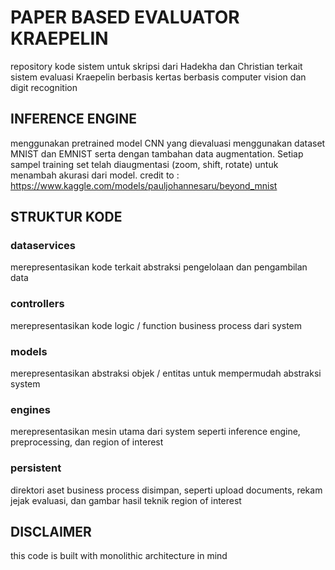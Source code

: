 # PAPER BASED EVALUATOR KRAEPELIN
repository kode sistem untuk skripsi dari Hadekha dan Christian terkait sistem evaluasi Kraepelin berbasis kertas berbasis computer vision dan digit
recognition

## INFERENCE ENGINE
menggunakan pretrained model CNN yang dievaluasi menggunakan dataset MNIST dan EMNIST serta
dengan tambahan data augmentation. Setiap sampel training set telah diaugmentasi (zoom, shift, rotate) untuk menambah
akurasi dari model.
credit to : https://www.kaggle.com/models/pauljohannesaru/beyond_mnist

## STRUKTUR KODE

### dataservices
merepresentasikan kode terkait abstraksi pengelolaan dan pengambilan data

### controllers
merepresentasikan kode logic / function business process dari system

### models
merepresentasikan abstraksi objek / entitas untuk mempermudah abstraksi system

### engines
merepresentasikan mesin utama dari system seperti inference engine, preprocessing, dan region of interest

### persistent
direktori aset business process disimpan, seperti upload documents, rekam jejak evaluasi, dan gambar hasil teknik region of interest

## DISCLAIMER

this code is built with monolithic architecture in mind